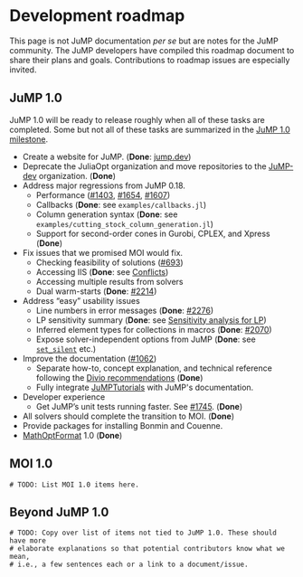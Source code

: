# Development roadmap

This page is not JuMP documentation *per se* but are notes for the JuMP
community. The JuMP developers have compiled this roadmap document to
share their plans and goals. Contributions to roadmap issues are especially
invited.

## JuMP 1.0

JuMP 1.0 will be ready to release roughly when all of these tasks are completed.
Some but not all of these tasks are summarized in the
[JuMP 1.0 milestone](https://github.com/jump-dev/JuMP.jl/milestone/12).

- Create a website for JuMP. (**Done**: [jump.dev](https://jump.dev))
- Deprecate the JuliaOpt organization and move repositories to the
  [JuMP-dev](https://github.com/JuMP-dev) organization. (**Done**)
- Address major regressions from JuMP 0.18.
  - Performance ([#1403](https://github.com/jump-dev/JuMP.jl/issues/1403),
                 [#1654](https://github.com/jump-dev/JuMP.jl/issues/1654),
                 [#1607](https://github.com/jump-dev/JuMP.jl/issues/1607))
  - Callbacks (**Done**: see `examples/callbacks.jl`)
  - Column generation syntax (**Done**: see `examples/cutting_stock_column_generation.jl`)
  - Support for second-order cones in Gurobi, CPLEX, and Xpress (**Done**)
- Fix issues that we promised MOI would fix.
  - Checking feasibility of solutions ([#693](https://github.com/jump-dev/JuMP.jl/issues/693))
  - Accessing IIS (**Done**: see [Conflicts](@ref))
  - Accessing multiple results from solvers
  - Dual warm-starts (**Done**: [#2214](https://github.com/jump-dev/JuMP.jl/pull/2214))
- Address “easy” usability issues
  - Line numbers in error messages (**Done**: [#2276](https://github.com/jump-dev/JuMP.jl/pull/2276))
  - LP sensitivity summary (**Done**: see [Sensitivity analysis for LP](@ref))
  - Inferred element types for collections in macros (**Done**: [#2070](https://github.com/jump-dev/JuMP.jl/pull/2070))
  - Expose solver-independent options from JuMP (**Done**: see [`set_silent`](@ref) etc.)
- Improve the documentation ([#1062](https://github.com/jump-dev/JuMP.jl/issues/1062))
  - Separate how-to, concept explanation, and technical reference following the
    [Divio recommendations](https://www.divio.com/blog/documentation/) (**Done**)
  - Fully integrate [JuMPTutorials](https://github.com/jump-dev/JuMPTutorials.jl)
    with JuMP's documentation.
- Developer experience
  - Get JuMP’s unit tests running faster. See [#1745](https://github.com/jump-dev/JuMP.jl/pull/1745). (**Done**)
- All solvers should complete the transition to MOI. (**Done**)
- Provide packages for installing Bonmin and Couenne.
- [MathOptFormat](https://github.com/odow/MathOptFormat.jl) 1.0 (**Done**)

## MOI 1.0

```@meta
# TODO: List MOI 1.0 items here.
```

## Beyond JuMP 1.0

```@meta
# TODO: Copy over list of items not tied to JuMP 1.0. These should have more
# elaborate explanations so that potential contributors know what we mean,
# i.e., a few sentences each or a link to a document/issue.
```
